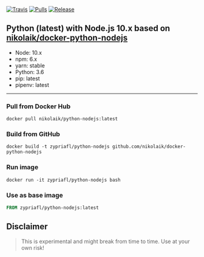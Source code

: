 [![Travis](https://img.shields.io/travis/nikolaik/docker-python-nodejs.svg?style=flat-square)](https://travis-ci.org/nikolaik/docker-python-nodejs)
[![Pulls](https://img.shields.io/docker/pulls/nikolaik/python-nodejs.svg?style=flat-square)](https://hub.docker.com/r/nikolaik/python-nodejs/)
[![Release](https://img.shields.io/github/release/nikolaik/docker-python-nodejs.svg?style=flat-square)](https://github.com/nikolaik/docker-python-nodejs/releases)

## Python (latest) with Node.js 10.x based on [nikolaik/docker-python-nodejs](https://github.com/nikolaik/docker-python-nodejs)
- Node: 10.x
- npm: 6.x
- yarn: stable
- Python: 3.6
- pip: latest
- pipenv: latest

----
### Pull from Docker Hub
```
docker pull nikolaik/python-nodejs:latest
```

### Build from GitHub
```
docker build -t zypriafl/python-nodejs github.com/nikolaik/docker-python-nodejs
```

### Run image
```
docker run -it zypriafl/python-nodejs bash
```

### Use as base image
```Dockerfile
FROM zypriafl/python-nodejs:latest
```

## Disclaimer
> This is experimental and might break from time to time. Use at your own risk!
